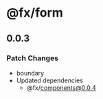 # @fx/form

## 0.0.3

### Patch Changes

- boundary
- Updated dependencies
  - @fx/components@0.0.4
